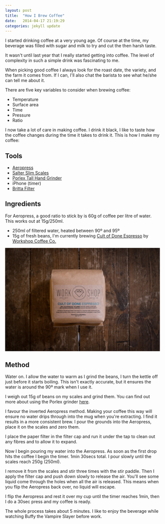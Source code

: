 ```yaml
---
layout: post
title:  "How I Brew Coffee"
date:   2014-04-17 21:19:29
categories: jekyll update
---
```


I started drinking coffee at a very young age. Of course at the time, my beverage was filled with sugar and milk to try and cut the then harsh taste.

It wasn't until last year that I really started getting into coffee. The level of complexity in such a simple drink was fascinating to me.

When picking good coffee I always look for the roast date, the variety, and the farm it comes from. If I can, I'll also chat the barista to see what he/she can tell me about it.

There are five key variables to consider when brewing coffee:

- Temperature
- Surface area
- Time
- Pressure
- Ratio

I now take a lot of care in making coffee. I drink it black, I like to taste how the coffee changes during the time it takes to drink it. This is how I make my coffee:

## Tools

- [Aeropress](http://www.amazon.co.uk/Aerobie-AeroPress-80R08-Coffee-Maker/dp/B000GXZ2GS/ref=sr_1_1?ie=UTF8&qid=1397769326&sr=8-1&keywords=aeropress)
- [Salter Slim Scales](http://www.amazon.co.uk/Salter-Design-Electronic-Platform-Kitchen/dp/B000ZNM51O/ref=sr_1_2?ie=UTF8&qid=1397769343&sr=8-2&keywords=scales)
- [Porlex Tall Hand Grinder](http://www.amazon.co.uk/Porlex-345-12541-Tall-Hand-Grinder/dp/B0002JZCF2/ref=sr_1_1?ie=UTF8&qid=1397769372&sr=8-1&keywords=porlex)
- iPhone (timer)
- [Britta Filter](http://www.amazon.co.uk/BRITA-Marella-White-Water-Filter/dp/B000B4OA5Q/ref=sr_1_2?ie=UTF8&qid=1397769404&sr=8-2&keywords=britta)

## Ingredients

For Aeropress, a good ratio to stick by is 60g of coffee per litre of water. This works out at 15g/250ml.

- 250ml of filtered water, heated between 90º and 95º
- 15g of fresh beans, I'm currently brewing [Cult of Done Espresso](http://www.workshopcoffee.com/collections/coffee/products/cult-of-done-espresso) by [Workshop Coffee Co.](http://www.workshopcoffee.com)

![](/uploads/workshop-coffee.png)

## Method

Water on. I allow the water to warm as I grind the beans, I turn the kettle off just before it starts boiling. This isn't exactly accurate, but it ensures the water is around the 90º mark when I use it.

I weigh out 15g of beans on my scales and grind them. You can find out more about using the Porlex grinder [here](http://www.barista-shop.gr/image/data/products/espressoequipment/manual-grinders/Porlex-Coffee-Grinder-Instructions-Manual-by-barista-shop.pdf).

I favour the inverted Aeropress method. Making your coffee this way will ensure no water drips through into the mug when you're extracting. I find it results in a more consistent brew. I pour the grounds into the Aeropress, place it on the scales and zero them.

I place the paper filter in the filter cap and run it under the tap to clean out any fibres and to allow it to expand.

Now I begin pouring my water into the Aeropress. As soon as the first drop hits the coffee I begin the timer. 1min 30secs total. I pour slowly until the scales reach 250g (250ml).

I remove it from the scales and stir three times with the stir paddle. Then I apply the filter cap and push down slowly to release the air. You'll see some liquid come through the holes when all the air is released. This means when you flip the Aeropress back over, no liquid will escape.

I flip the Aeropress and rest it over my cup until the timer reaches 1min, then I do a 30sec press and my coffee is ready.

The whole process takes about 5 minutes. I like to enjoy the beverage while watching Buffy the Vampire Slayer before work.
